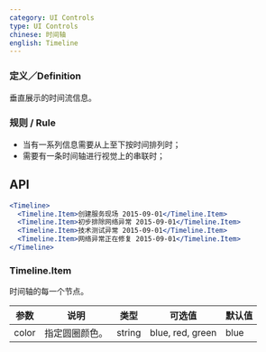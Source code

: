 ```yaml
---
category: UI Controls
type: UI Controls
chinese: 时间轴
english: Timeline
---
```



### 定义／Definition
垂直展示的时间流信息。

### 规则 / Rule
- 当有一系列信息需要从上至下按时间排列时；
- 需要有一条时间轴进行视觉上的串联时；


## API

```jsx
<Timeline>
  <Timeline.Item>创建服务现场 2015-09-01</Timeline.Item>
  <Timeline.Item>初步排除网络异常 2015-09-01</Timeline.Item>
  <Timeline.Item>技术测试异常 2015-09-01</Timeline.Item>
  <Timeline.Item>网络异常正在修复 2015-09-01</Timeline.Item>
</Timeline>
```

### Timeline.Item

时间轴的每一个节点。

| 参数      | 说明                                     | 类型       |  可选值 |默认值 |
|-----------|------------------------------------------|------------|-------|--------|
|  color   | 指定圆圈颜色。 | string | blue, red, green | blue     |
